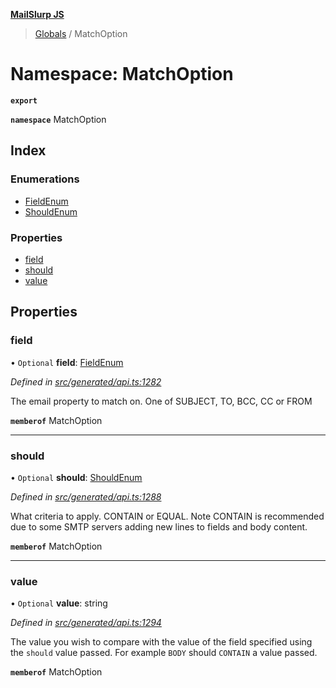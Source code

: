 **[MailSlurp JS](../README.md)**

> [Globals](../README.md) / MatchOption

# Namespace: MatchOption

**`export`** 

**`namespace`** MatchOption

## Index

### Enumerations

* [FieldEnum](../enums/matchoption.fieldenum.md)
* [ShouldEnum](../enums/matchoption.shouldenum.md)

### Properties

* [field](matchoption.md#field)
* [should](matchoption.md#should)
* [value](matchoption.md#value)

## Properties

### field

• `Optional` **field**: [FieldEnum](../enums/matchoption.fieldenum.md)

*Defined in [src/generated/api.ts:1282](https://github.com/mailslurp/mailslurp-client/blob/c6aef6d/src/generated/api.ts#L1282)*

The email property to match on. One of SUBJECT, TO, BCC, CC or FROM

**`memberof`** MatchOption

___

### should

• `Optional` **should**: [ShouldEnum](../enums/matchoption.shouldenum.md)

*Defined in [src/generated/api.ts:1288](https://github.com/mailslurp/mailslurp-client/blob/c6aef6d/src/generated/api.ts#L1288)*

What criteria to apply. CONTAIN or EQUAL. Note CONTAIN is recommended due to some SMTP servers adding new lines to fields and body content.

**`memberof`** MatchOption

___

### value

• `Optional` **value**: string

*Defined in [src/generated/api.ts:1294](https://github.com/mailslurp/mailslurp-client/blob/c6aef6d/src/generated/api.ts#L1294)*

The value you wish to compare with the value of the field specified using the `should` value passed. For example `BODY` should `CONTAIN` a value passed.

**`memberof`** MatchOption
